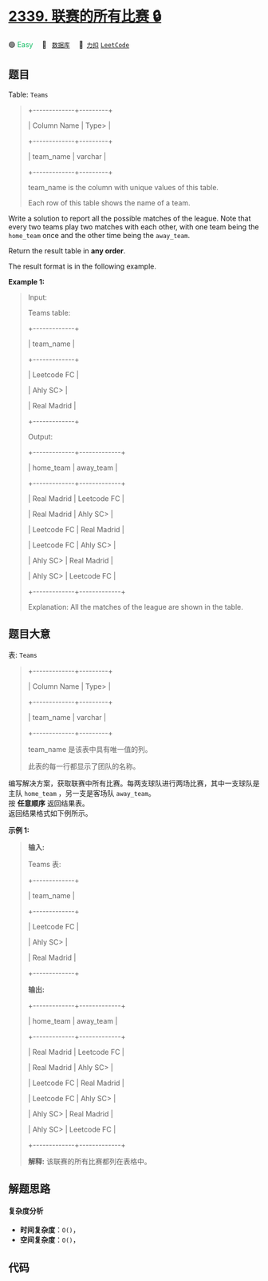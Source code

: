 # [2339. 联赛的所有比赛 🔒](https://2xiao.github.io/leetcode-js/problem/2339.html)

🟢 <font color=#15bd66>Easy</font>&emsp; 🔖&ensp; [`数据库`](/tag/database.md)&emsp; 🔗&ensp;[`力扣`](https://leetcode.cn/problems/all-the-matches-of-the-league) [`LeetCode`](https://leetcode.com/problems/all-the-matches-of-the-league)

## 题目

Table: `Teams`

> 
> 
> 
> 
> 
> +-------------+---------+
> 
> | Column Name | Type> 
> |
> 
> +-------------+---------+
> 
> | team_name   | varchar |
> 
> +-------------+---------+
> 
> team_name is the column with unique values of this table.
> 
> Each row of this table shows the name of a team.
> 
> 



Write a solution to report all the possible matches of the league. Note that
every two teams play two matches with each other, with one team being the
`home_team` once and the other time being the `away_team`.

Return the result table in **any order**.

The result format is in the following example.



**Example 1:**

> Input: 
> 
> Teams table:
> 
> +-------------+
> 
> | team_name   |
> 
> +-------------+
> 
> | Leetcode FC |
> 
> | Ahly SC> 
>  |
> 
> | Real Madrid |
> 
> +-------------+
> 
> Output: 
> 
> +-------------+-------------+
> 
> | home_team   | away_team   |
> 
> +-------------+-------------+
> 
> | Real Madrid | Leetcode FC |
> 
> | Real Madrid | Ahly SC> 
>  |
> 
> | Leetcode FC | Real Madrid |
> 
> | Leetcode FC | Ahly SC> 
>  |
> 
> | Ahly SC> 
>  | Real Madrid |
> 
> | Ahly SC> 
>  | Leetcode FC |
> 
> +-------------+-------------+
> 
> Explanation: All the matches of the league are shown in the table.
> 
> 


## 题目大意

表: `Teams`

> 
> 
> 
> 
> 
> +-------------+---------+
> 
> | Column Name | Type> 
> |
> 
> +-------------+---------+
> 
> | team_name   | varchar |
> 
> +-------------+---------+
> 
> team_name 是该表中具有唯一值的列。
> 
> 此表的每一行都显示了团队的名称。
> 
> 



编写解决方案，获取联赛中所有比赛。每两支球队进行两场比赛，其中一支球队是主队 `home_team` ，另一支是客场队 `away_team`。  
按 **任意顺序** 返回结果表。  
返回结果格式如下例所示。



**示例 1:**

> 
> 
> 
> 
> 
> **输入:** 
> 
> Teams 表:
> 
> +-------------+
> 
> | team_name   |
> 
> +-------------+
> 
> | Leetcode FC |
> 
> | Ahly SC> 
>  |
> 
> | Real Madrid |
> 
> +-------------+
> 
> **输出:** 
> 
> +-------------+-------------+
> 
> | home_team   | away_team   |
> 
> +-------------+-------------+
> 
> | Real Madrid | Leetcode FC |
> 
> | Real Madrid | Ahly SC> 
>  |
> 
> | Leetcode FC | Real Madrid |
> 
> | Leetcode FC | Ahly SC> 
>  |
> 
> | Ahly SC> 
>  | Real Madrid |
> 
> | Ahly SC> 
>  | Leetcode FC |
> 
> +-------------+-------------+
> 
> **解释:** 该联赛的所有比赛都列在表格中。
> 
> 


## 解题思路

#### 复杂度分析

- **时间复杂度**：`O()`，
- **空间复杂度**：`O()`，

## 代码

```javascript

```